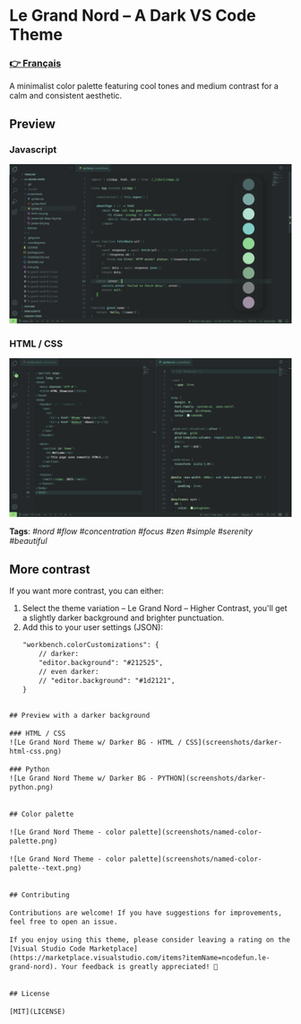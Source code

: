 # Le Grand Nord – A Dark VS Code Theme

### [👉 Français](README_fr.md)

A minimalist color palette featuring cool tones and medium contrast for a calm and consistent aesthetic.


## Preview

### Javascript
![Le Grand Nord Theme - JAVASCRIPT](screenshots/javascript.png)

### HTML / CSS
![Le Grand Nord Theme - HTML / CSS](screenshots/html-css.png)

**Tags**: *#nord #flow #concentration #focus #zen #simple #serenity #beautiful*


## More contrast

If you want more contrast, you can either:

1. Select the theme variation – Le Grand Nord – Higher Contrast, you'll get a slightly darker background and brighter punctuation.
2. Add this to your user settings (JSON):
	```jsonc
	"workbench.colorCustomizations": {
		// darker:
		"editor.background": "#212525",
		// even darker:
		// "editor.background": "#1d2121",
	}
```

## Preview with a darker background

### HTML / CSS
![Le Grand Nord Theme w/ Darker BG - HTML / CSS](screenshots/darker-html-css.png)

### Python
![Le Grand Nord Theme w/ Darker BG - PYTHON](screenshots/darker-python.png)


## Color palette

![Le Grand Nord Theme - color palette](screenshots/named-color-palette.png)

![Le Grand Nord Theme - color palette](screenshots/named-color-palette--text.png)


## Contributing

Contributions are welcome! If you have suggestions for improvements, feel free to open an issue.

If you enjoy using this theme, please consider leaving a rating on the [Visual Studio Code Marketplace](https://marketplace.visualstudio.com/items?itemName=ncodefun.le-grand-nord). Your feedback is greatly appreciated! 💖


## License

[MIT](LICENSE)
